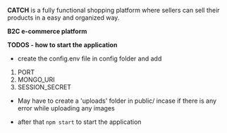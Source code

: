**CATCH** is a fully functional shopping platform where sellers can sell their products in a easy and organized way.

**B2C e-commerce platform**


**TODOS - how to start the application**
* create the config.env file in config folder and add
1.  PORT
2.  MONGO_URI
3.  SESSION_SECRET

* May have to create a 'uploads' folder in public/ incase if there is any error while uploading any images

* after that `npm start` to start the application